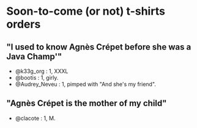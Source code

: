 # Soon-to-come (or not) t-shirts orders
## "I used to know Agnès Crépet before she was a Java Champ'"

- @k33g_org : 1, XXXL
- @bootis : 1, girly.
- @Audrey_Neveu : 1, pimped with "And she's my friend".

## "Agnès Crépet is the mother of my child"

- @clacote : 1, M.


